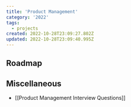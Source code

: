 ```yaml
---
title: 'Product Management'
category: '2022'
tags:
  - projects
created: 2022-10-28T23:09:27.802Z
updated: 2022-10-28T23:09:40.995Z
---
```


## Roadmap



## Miscellaneous  

- [[Product Management Interview Questions]]